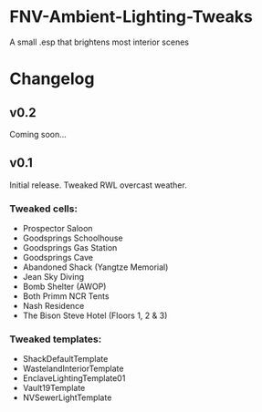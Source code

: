 # FNV-Ambient-Lighting-Tweaks
A small .esp that brightens most interior scenes

# Changelog
## v0.2
Coming soon...
## v0.1
Initial release. Tweaked RWL overcast weather.
### Tweaked cells:
* Prospector Saloon
* Goodsprings Schoolhouse
* Goodsprings Gas Station
* Goodsprings Cave
* Abandoned Shack (Yangtze Memorial)
* Jean Sky Diving
* Bomb Shelter (AWOP)
* Both Primm NCR Tents
* Nash Residence
* The Bison Steve Hotel (Floors 1, 2 & 3)
### Tweaked templates:
* ShackDefaultTemplate
* WastelandInteriorTemplate
* EnclaveLightingTemplate01
* Vault19Template
* NVSewerLightTemplate
